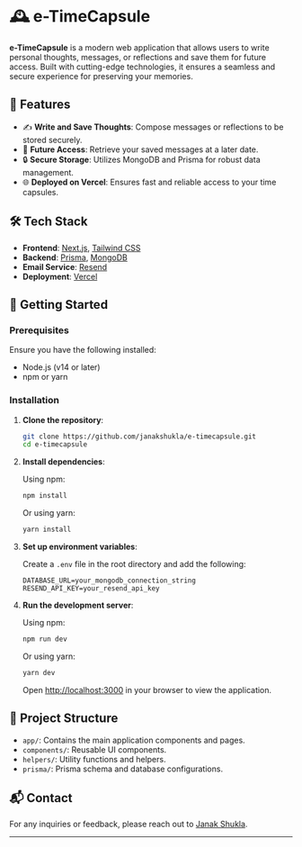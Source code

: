 # 🕰️ e-TimeCapsule

**e-TimeCapsule** is a modern web application that allows users to write personal thoughts, messages, or reflections and save them for future access. Built with cutting-edge technologies, it ensures a seamless and secure experience for preserving your memories.

## 🌟 Features

* ✍️ **Write and Save Thoughts**: Compose messages or reflections to be stored securely.
* 📅 **Future Access**: Retrieve your saved messages at a later date.
* 🔒 **Secure Storage**: Utilizes MongoDB and Prisma for robust data management.
* 🌐 **Deployed on Vercel**: Ensures fast and reliable access to your time capsules.

## 🛠️ Tech Stack

* **Frontend**: [Next.js](https://nextjs.org/), [Tailwind CSS](https://tailwindcss.com/)
* **Backend**: [Prisma](https://www.prisma.io/), [MongoDB](https://www.mongodb.com/)
* **Email Service**: [Resend](https://resend.com/)
* **Deployment**: [Vercel](https://vercel.com/)

## 🚀 Getting Started

### Prerequisites

Ensure you have the following installed:

* Node.js (v14 or later)
* npm or yarn

### Installation

1. **Clone the repository**:

   ```bash
   git clone https://github.com/janakshukla/e-timecapsule.git
   cd e-timecapsule
   ```

2. **Install dependencies**:

   Using npm:

   ```bash
   npm install
   ```

   Or using yarn:

   ```bash
   yarn install
   ```

3. **Set up environment variables**:

   Create a `.env` file in the root directory and add the following:

   ```env
   DATABASE_URL=your_mongodb_connection_string
   RESEND_API_KEY=your_resend_api_key
   ```

4. **Run the development server**:

   Using npm:

   ```bash
   npm run dev
   ```

   Or using yarn:

   ```bash
   yarn dev
   ```

   Open [http://localhost:3000](http://localhost:3000) in your browser to view the application.

## 📁 Project Structure

* `app/`: Contains the main application components and pages.
* `components/`: Reusable UI components.
* `helpers/`: Utility functions and helpers.
* `prisma/`: Prisma schema and database configurations.

## 📬 Contact

For any inquiries or feedback, please reach out to [Janak Shukla](https://github.com/janakshukla).

---

